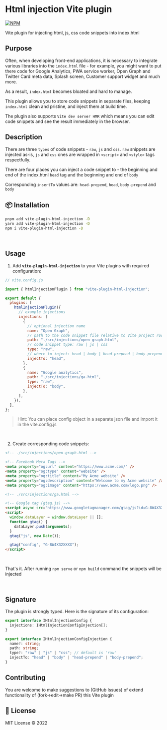 # Html injection Vite plugin

[![NPM](https://img.shields.io/npm/v/vite-plugin-html-injection)](https://www.npmjs.com/package/vite-plugin-html-injection)

<!-- [![NPM downloads](https://img.shields.io/npm/dt/vite-plugin-html-injection)](https://www.npmjs.com/package/vite-plugin-html-injection) -->

Vite plugin for injecting html, js, css code snippets into index.html

## Purpose

Often, when developing front-end applications, it is necessary to integrate various libraries into the `index.html` file - for example, you might want to put there code for Google Analytics, PWA service worker, Open Graph and Twitter Card meta data, Splash screen, Customer support widget and much more.

As a result, `index.html` becomes bloated and hard to manage.

This plugin allows you to store code snippets in separate files, keeping `index.html` clean and pristine, and inject them at build time.

The plugin also supports `Vite dev server HMR` which means you can edit code snippets and see the result immediately in the browser.

## Description

There are three `types` of code snippets - `raw`, `js` and `css`. `raw` snippets are injected as-is, `js` and `css` ones are wrapped in `<script>` and `<style>` tags respectfully.

There are four places you can inject a code snippet to - the beginning and end of the index.html `head` tag and the beginning and end of `body`

Corresponding `insertTo` values are: `head-prepend`, `head`, `body-prepend` and `body`

## 📦 Installation

```bash
pnpm add vite-plugin-html-injection -D
yarn add vite-plugin-html-injection -D
npm i vite-plugin-html-injection -D
```

<br>

## Usage

1. Add **`vite-plugin-html-injection`** to your Vite plugins with required configuration:

```js
// vite.config.js

import { htmlInjectionPlugin } from "vite-plugin-html-injection";

export default {
  plugins: [
    htmlInjectionPlugin({
      // example injections
      injections: [
        {
          // optional injection name
          name: "Open Graph",
          // path to the code snippet file relative to Vite project root
          path: "./src/injections/open-graph.html",
          // code snippet type: raw | js | css
          type: "raw",
          // where to inject: head | body | head-prepend | body-prepend
          injectTo: "head",
        },
        {
          name: "Google analytics",
          path: "./src/injections/ga.html",
          type: "raw",
          injectTo: "body",
        },
      ],
    }),
  ],
};
```

> Hint: You can place config object in a separate json file and import it in the vite.config.js

<br>

2. Create corresponding code snippets:

```html
<!-- ./src/injections/open-graph.html -->

<!-- Facebook Meta Tags -->
<meta property="og:url" content="https://www.acme.com/" />
<meta property="og:type" content="website" />
<meta property="og:title" content="My Acme website" />
<meta property="og:description" content="Welcome to my Acme website" />
<meta property="og:image" content="https://www.acme.com/logo.png" />
```

```html
<!-- ./src/injections/ga.html -->

<!-- Google tag (gtag.js) -->
<script async src="https://www.googletagmanager.com/gtag/js?id=G-8W4X32XXXX" />
<script>
  window.dataLayer = window.dataLayer || [];
  function gtag() {
    dataLayer.push(arguments);
  }
  gtag("js", new Date());

  gtag("config", "G-8W4X32XXXX");
</script>
```

<br>

That's it. After running `npm serve` or `npm build` command the snippets will be injected

<br>

## Signature

The plugin is strongly typed. Here is the signature of its configuration:

```ts
export interface IHtmlInjectionConfig {
  injections: IHtmlInjectionConfigInjection[];
}

export interface IHtmlInjectionConfigInjection {
  name?: string;
  path: string;
  type?: "raw" | "js" | "css"; // default is 'raw'
  injectTo: "head" | "body" | "head-prepend" | "body-prepend";
}
```

## Contributing

You are welcome to make suggestions to (GitHub Issues) of extend functionality of (fork->edit->make PR) this Vite plugin

## 📄 License

MIT License © 2022
